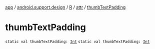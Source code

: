 [app](../../../index.md) / [android.support.design](../../index.md) / [R](../index.md) / [attr](index.md) / [thumbTextPadding](./thumb-text-padding.md)

# thumbTextPadding

`static val thumbTextPadding: `[`Int`](https://kotlinlang.org/api/latest/jvm/stdlib/kotlin/-int/index.html)
`static val thumbTextPadding: `[`Int`](https://kotlinlang.org/api/latest/jvm/stdlib/kotlin/-int/index.html)
